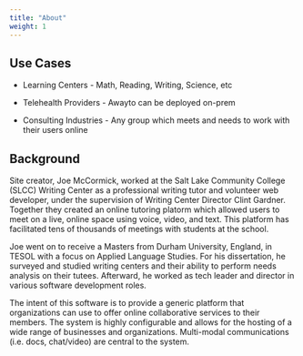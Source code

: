 ```yaml
---
title: "About"
weight: 1
---
```


## Use Cases

- Learning Centers - Math, Reading, Writing, Science, etc

- Telehealth Providers - Awayto can be deployed on-prem 

- Consulting Industries - Any group which meets and needs to work with their users online

## Background 

Site creator, Joe McCormick, worked at the Salt Lake Community College (SLCC) Writing Center as a professional writing tutor and volunteer web developer, under the supervision of Writing Center Director Clint Gardner. Together they created an online tutoring platorm which allowed users to meet on a live, online space using voice, video, and text. This platform has facilitated tens of thousands of meetings with students at the school.

Joe went on to receive a Masters from Durham University, England, in TESOL with a focus on Applied Language Studies. For his dissertation, he surveyed and studied writing centers and their ability to perform needs analysis on their tutees. Afterward, he worked as tech leader and director in various software development roles.

The intent of this software is to provide a generic platform that organizations can use to offer online collaborative services to their members. The system is highly configurable and allows for the hosting of a wide range of businesses and organizations. Multi-modal communications (i.e. docs, chat/video) are central to the system.
